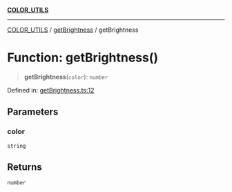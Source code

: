 [**COLOR_UTILS**](../../README.md)

***

[COLOR_UTILS](../../README.md) / [getBrightness](../README.md) / getBrightness

# Function: getBrightness()

> **getBrightness**(`color`): `number`

Defined in: [getBrightness.ts:12](https://github.com/dailker/everyutil/blob/9ec04d41a381dab61073bf86e9abc70eaf55066d/src/color/getBrightness.ts#L12)

## Parameters

### color

`string`

## Returns

`number`
